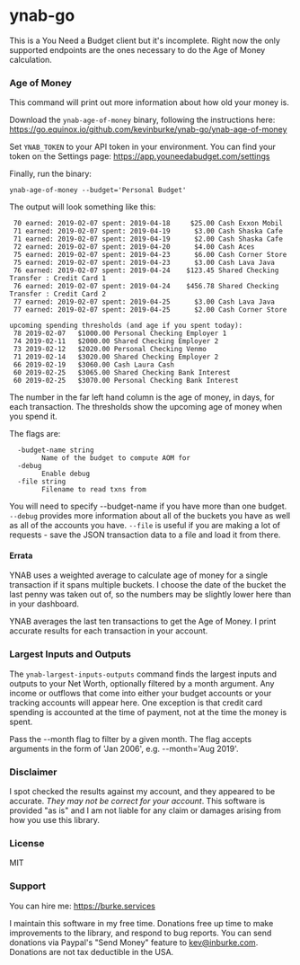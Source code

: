 # ynab-go

This is a You Need a Budget client but it's incomplete. Right now the only
supported endpoints are the ones necessary to do the Age of Money calculation.

### Age of Money

This command will print out more information about how old your money is.

Download the `ynab-age-of-money` binary, following the instructions here:
https://go.equinox.io/github.com/kevinburke/ynab-go/ynab-age-of-money

Set `YNAB_TOKEN` to your API token in your environment. You can find your token
on the Settings page: https://app.youneedabudget.com/settings

Finally, run the binary:

```
ynab-age-of-money --budget='Personal Budget'
```

The output will look something like this:

```
 70 earned: 2019-02-07 spent: 2019-04-18     $25.00 Cash Exxon Mobil
 71 earned: 2019-02-07 spent: 2019-04-19      $3.00 Cash Shaska Cafe
 71 earned: 2019-02-07 spent: 2019-04-19      $2.00 Cash Shaska Cafe
 72 earned: 2019-02-07 spent: 2019-04-20      $4.00 Cash Aces
 75 earned: 2019-02-07 spent: 2019-04-23      $6.00 Cash Corner Store
 75 earned: 2019-02-07 spent: 2019-04-23      $3.00 Cash Lava Java
 76 earned: 2019-02-07 spent: 2019-04-24    $123.45 Shared Checking Transfer : Credit Card 1
 76 earned: 2019-02-07 spent: 2019-04-24    $456.78 Shared Checking Transfer : Credit Card 2
 77 earned: 2019-02-07 spent: 2019-04-25      $3.00 Cash Lava Java
 77 earned: 2019-02-07 spent: 2019-04-25      $2.00 Cash Corner Store

upcoming spending thresholds (and age if you spent today):
 78 2019-02-07   $1000.00 Personal Checking Employer 1
 74 2019-02-11   $2000.00 Shared Checking Employer 2
 73 2019-02-12   $2020.00 Personal Checking Venmo
 71 2019-02-14   $3020.00 Shared Checking Employer 2
 66 2019-02-19   $3060.00 Cash Laura Cash
 60 2019-02-25   $3065.00 Shared Checking Bank Interest
 60 2019-02-25   $3070.00 Personal Checking Bank Interest
```

The number in the far left hand column is the age of money, in days, for each
transaction. The thresholds show the upcoming age of money when you spend it.

The flags are:

```
  -budget-name string
    	Name of the budget to compute AOM for
  -debug
    	Enable debug
  -file string
    	Filename to read txns from
```

You will need to specify --budget-name if you have more than one budget.
`--debug` provides more information about all of the buckets you have as well as
all of the accounts you have. `--file` is useful if you are making a lot of
requests - save the JSON transaction data to a file and load it from there.

#### Errata

YNAB uses a weighted average to calculate age of money for a single transaction
if it spans multiple buckets. I choose the date of the bucket the last penny was
taken out of, so the numbers may be slightly lower here than in your dashboard.

YNAB averages the last ten transactions to get the Age of Money. I print
accurate results for each transaction in your account.

### Largest Inputs and Outputs

The `ynab-largest-inputs-outputs` command finds the largest inputs and outputs
to your Net Worth, optionally filtered by a month argument. Any income or
outflows that come into either your budget accounts or your tracking accounts
will appear here. One exception is that credit card spending is accounted at the
time of payment, not at the time the money is spent.

Pass the --month flag to filter by a given month. The flag accepts arguments in
the form of 'Jan 2006', e.g. --month='Aug 2019'.

### Disclaimer

I spot checked the results against my account, and they appeared to be accurate.
_They may not be correct for your account_. This software is provided "as is"
and I am not liable for any claim or damages arising from how you use this
library.

### License

MIT

### Support

You can hire me: https://burke.services

I maintain this software in my free time. Donations free up time to make
improvements to the library, and respond to bug reports. You can send donations
via Paypal's "Send Money" feature to kev@inburke.com. Donations are not tax
deductible in the USA.
